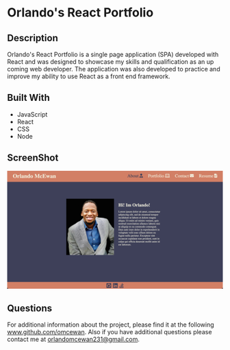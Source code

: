 # Orlando's React Portfolio

## Description
Orlando's React Portfolio is a single page application (SPA)  developed with React and was designed to showcase my skills and qualification as an up coming web developer. The application was also developed to practice and improve my ability to use React as a front end framework. 

## Built With
 * JavaScript
 * React
 * CSS
 * Node

## ScreenShot
![This is a screenshot](src/assets/images/react_portfolio.png)

## Questions
For additional information about the project, please find it at the following www.github.com/omcewan.
Also if you have additional questions please contact me at orlandomcewan231@gmail.com.
